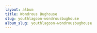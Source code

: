 ```yaml
---
layout: album
title: Wondrous Bughouse
slug: youthlagoon-wondrousbughouse
album_slug: youthlagoon-wondrousbughouse
---
```

